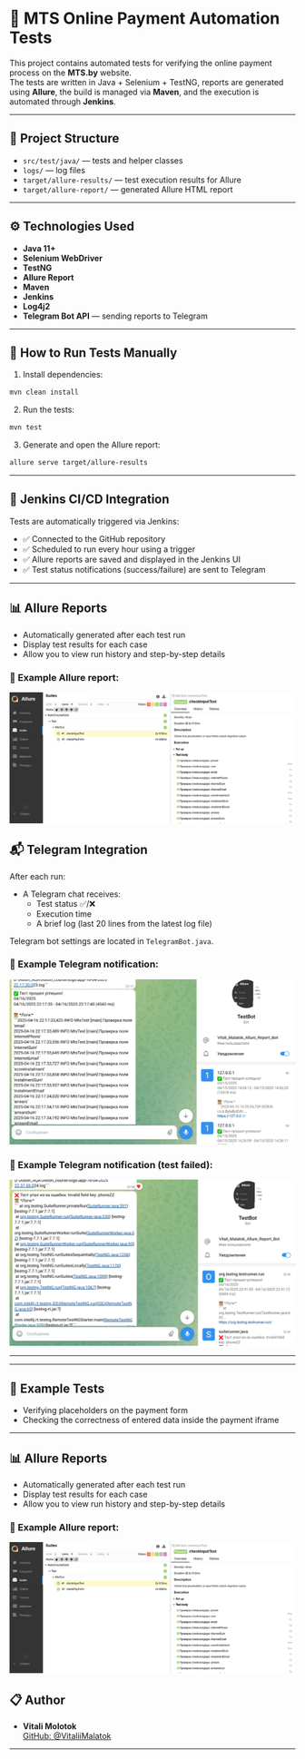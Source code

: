 # 💪 MTS Online Payment Automation Tests

This project contains automated tests for verifying the online payment process on the **MTS.by** website.  
The tests are written in Java + Selenium + TestNG, reports are generated using **Allure**, the build is managed via **Maven**, and the execution is automated through **Jenkins**.

---

## 📁 Project Structure

- `src/test/java/` — tests and helper classes
- `logs/` — log files
- `target/allure-results/` — test execution results for Allure
- `target/allure-report/` — generated Allure HTML report

---

## ⚙️ Technologies Used

- **Java 11+**
- **Selenium WebDriver**
- **TestNG**
- **Allure Report**
- **Maven**
- **Jenkins**
- **Log4j2**
- **Telegram Bot API** — sending reports to Telegram

---

## 🚀 How to Run Tests Manually

1. Install dependencies:

```bash
mvn clean install
```

2. Run the tests:

```bash
mvn test
```

3. Generate and open the Allure report:

```bash
allure serve target/allure-results
```

---

## 🧰 Jenkins CI/CD Integration

Tests are automatically triggered via Jenkins:

- ✅ Connected to the GitHub repository
- ✅ Scheduled to run every hour using a trigger
- ✅ Allure reports are saved and displayed in the Jenkins UI
- ✅ Test status notifications (success/failure) are sent to Telegram

---

## 📊 Allure Reports

- Automatically generated after each test run
- Display test results for each case
- Allow you to view run history and step-by-step details

### 📸 Example Allure report:

![Allure report example](screenshots/Screenshot%20(44).png)


## 📬 Telegram Integration

After each run:

- A Telegram chat receives:
  - Test status ✅/❌
  - Execution time
  - A brief log (last 20 lines from the latest log file)

Telegram bot settings are located in `TelegramBot.java`.

### 📸 Example Telegram notification:

![Telegram report example](screenshots/Screenshot%20(45).png)

### 📸 Example Telegram notification (test failed):

![Telegram report example](screenshots/Screenshot%20(46).png)

---

---

## 📌 Example Tests

- Verifying placeholders on the payment form
- Checking the correctness of entered data inside the payment iframe

---


## 📊 Allure Reports

- Automatically generated after each test run
- Display test results for each case
- Allow you to view run history and step-by-step details

### 📸 Example Allure report:

![Allure report example](screenshots/Screenshot%20(44).png)


## 📋 Author

- **Vitali Molotok**  
  [GitHub: @VitaliiMalatok](https://github.com/VitaliiMalatok)

---

